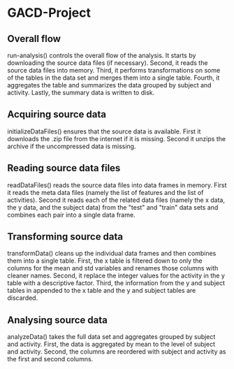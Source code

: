 # GACD-Project

## Overall flow
run-analysis() controls the overall flow of the analysis. It starts by downloading the source data files (if necessary). Second, it reads the source data files into memory. Third, it performs transformations on some of the tables in the data set and merges them into a single table. Fourth, it aggregates the table and summarizes the data grouped by subject and activity. Lastly, the summary data is written to disk.

## Acquiring source data
initializeDataFiles() ensures that the source data is available. First it downloads the .zip file from the internet if it is missing. Second it unzips the archive if the uncompressed data is missing.

## Reading source data files
readDataFiles() reads the source data files into data frames in memory. First it reads the meta data files (namely the list of features and the list of activities). Second it reads each of the related data files (namely the x data, the y data, and the subject data) from the "test" and "train" data sets and combines each pair into a single data frame.

## Transforming source data
transformData() cleans up the individual data frames and then combines them into a single table. First, the x table is filtered down to only the columns for the mean and std variables and renames those columns with cleaner names. Second, it replace the integer values for the activity in the y table with a descriptive factor. Third, the information from the y and subject tables in appended to the x table and the y and subject tables are discarded.

## Analysing source data
analyzeData() takes the full data set and aggregates grouped by subject and activity. First, the data is aggregated by mean to the level of subject and activity. Second, the columns are reordered with subject and activity as the first and second columns.
